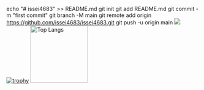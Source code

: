 echo "# issei4683" >> README.md
git init
git add README.md
git commit -m "first commit"
git branch -M main
git remote add origin https://github.com/issei4683/issei4683.git
git push -u origin main
![](https://github-profile-summary-cards.vercel.app/api/cards/profile-details?username=issei4683&theme=2077)
[![trophy](https://github-profile-trophy.vercel.app/?username=issei4683&theme=onedark)](https://github-profile-trophy.vercel.app/?username=issei4683)
<img alt="Top Langs" height="150px" src="https://github-readme-stats.vercel.app/api/top-langs/?username=issei4683&layout=compact&count_private=true&show_icons=true&theme=tokyonight" />

